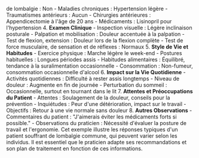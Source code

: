 de lombalgie : Non - Maladies chroniques : Hypertension légère - Traumatismes antérieurs : Aucun - Chirurgies antérieures : Appendicectomie à l'âge de 20 ans - Médicaments : Lisinopril pour l'hypertension 4. **Examen Clinique** - Inspection visuelle : Légère inclinaison posturale - Palpation et mobilisation : Douleur accentuée à la palpation - Test de flexion, extension : Douleur lors de la flexion complète - Test de force musculaire, de sensation et de réflexes : Normaux 5. **Style de Vie et Habitudes** - Exercice physique : Marche légère le week-end - Postures habituelles : Longues périodes assis - Habitudes alimentaires : Équilibré, tendance à la suralimentation occasionnelle - Consommation : Non-fumeur, consommation occasionnelle d'alcool 6. **Impact sur la Vie Quotidienne** - Activités quotidiennes : Difficulté à rester assis longtemps - Niveau de douleur : Augmente en fin de journée - Perturbation du sommeil : Occasionnelle, surtout en tournant dans le lit 7. **Attentes et Préoccupations du Patient** - Attentes : Soulagement de la douleur, conseils pour la prévention - Inquiétudes : Peur d'une détérioration, impact sur le travail - Objectifs : Retour à une vie normale sans douleur 8. **Autres Observations** - Commentaires du patient : "J'aimerais éviter les médicaments forts si possible." - Observations du praticien : Nécessité d'évaluer la posture de travail et l'ergonomie. Cet exemple illustre les réponses typiques d'un patient souffrant de lombalgie commune, qui peuvent varier selon les individus. Il est essentiel que le praticien adapte ses recommandations et son plan de traitement en fonction de ces informations.